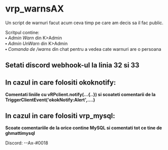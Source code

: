 # vrp_warnsAX
Un script de warnuri facut acum ceva timp pe care am decis sa il fac public.

Scritpul contine:<br />
⬩ _Admin Warn_ din K>Admin<br />
⬩ _Admin UnWarn_ din K>Admin<br />
⬩ _Comanda de /warns_ din chat pentru a vedea cate warnuri are o persoana<br />

Setati discord webhook-ul la linia 32 si 33
--------------------

In cazul in care folositi okoknotify:
--------------------
**Comentati liniile cu vRPclient.notify(...{..}) si scoateti comentarii de la TriggerClientEvent('okokNotify:Alert',....)**

In cazul in care folositi vrp_mysql:
--------------------
**Scoate comentariile de la orice contine MySQL si comentati tot ce tine de ghmattimysql**


Discord: --Ax-#0018
